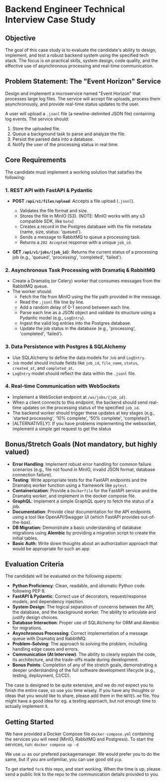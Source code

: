 # Backend Engineer Technical Interview Case Study

## Objective

The goal of this case study is to evaluate the candidate's ability to design, implement, and test a robust backend system using the specified tech stack. The focus is on practical skills, system design, code quality, and the effective use of asynchronous processing and real-time communication.

## Problem Statement: The "Event Horizon" Service

Design and implement a microservice named "Event Horizon" that processes large log files. The service will accept file uploads, process them asynchronously, and provide real-time status updates to the user.

A user will upload a `.jsonl` file (a newline-delimited JSON file) containing log events. The service should:

1.  Store the uploaded file.
2.  Queue a background task to parse and analyze the file.
3.  Persist the parsed data into a database.
4.  Notify the user of the processing status in real time.

## Core Requirements

The candidate must implement a working solution that satisfies the following:

### 1. REST API with FastAPI & Pydantic

- **POST `/api/v1/files/upload`**: Accepts a file upload (`.jsonl`).
  - Validates the file format and size.
  - Stores the file in MinIO (S3). (NOTE: MinIO works with any s3 compatible SDK, like `boto`)
  - Creates a record in the Postgres database with the file metadata (name, size, status: 'queued').
  - Sends a message to RabbitMQ to queue a processing task.
  - Returns a `202 Accepted` response with a unique `job_id`.

- **GET `/api/v1/jobs/{job_id}`**: Returns the current status of a processing job (e.g., 'queued', 'processing', 'completed', 'failed').

### 2. Asynchronous Task Processing with Dramatiq & RabbitMQ

- Create a Dramatiq (or Celery) worker that consumes messages from the RabbitMQ queue.
- The worker should:
  - Fetch the file from MinIO using the file path provided in the message.
  - Read the `.jsonl` file line by line.
  - Add a random delay of 0-1 second between each line.
  - Parse each line as a JSON object and validate its structure using a Pydantic model (e.g., `LogEntry`).
  - Ingest the valid log entries into the Postgres database.
  - Update the job status in the database (e.g., 'processing', 'completed', 'failed').

### 3. Data Persistence with Postgres & SQLAlchemy

- Use SQLAlchemy to define the data models for `Job` and `LogEntry`.
- `Job` model should include fields like `job_id`, `file_name`, `status`, `created_at`, and `completed_at`.
- `LogEntry` model should reflect the data within the `.jsonl` file.

### 4. Real-time Communication with WebSockets

- Implement a WebSocket endpoint at `/ws/jobs/{job_id}`.
- When a client connects to this endpoint, the backend should send real-time updates on the processing status of the specified `job_id`.
- The backend worker should trigger these updates at key stages (e.g., 'started processing', '10% complete', '50% complete', 'completed').
- [ALTERNATIVELY]: If you have problems implementing the websocket, implement a simple get request to get the status

## Bonus/Stretch Goals (Not mandatory, but highly valued)

- **Error Handling**: Implement robust error handling for common failure scenarios (e.g., file not found in MinIO, invalid JSON format, database connection failure).
- **Testing**: Write appropriate tests for the FastAPI endpoints and the Dramatiq worker function using a framework like `pytest`.
- **Containerization**: Provide a `Dockerfile` for the FastAPI service and the Dramatiq worker, and implement in the docker compose file.
- **GraphQL**: Implement a simple GraphQL query to fetch the status of a job.
- **Documentation**: Provide clear documentation for the API endpoints using a tool like OpenAPI/Swagger UI (which FastAPI provides out-of-the-box).
- **DB Migration:** Demonstrate a basic understanding of database migrations using **Alembic** by providing a migration script to create the initial tables.
- **Basic Auth:** Write down thoughts about an authorization approach that would be appropriate for such an app

## Evaluation Criteria

The candidate will be evaluated on the following aspects:

- **Python Proficiency**: Clean, readable, and idiomatic Python code following PEP 8.
- **FastAPI & Pydantic**: Correct use of decorators, request/response models, and dependency injection.
- **System Design**: The logical separation of concerns between the API, the database, and the background worker. The ability to articulate and justify design choices.
- **Database Interaction**: Proper use of SQLAlchemy for ORM and Alembic for migrations.
- **Asynchronous Processing**: Correct implementation of a message queue with Dramatiq and RabbitMQ.
- **Problem-Solving**: The approach to solving the problem, including handling edge cases and errors.
- **Communication (At Interview)**: The ability to clearly explain the code, its architecture, and the trade-offs made during development.
- **Bonus Points**: Completion of any of the stretch goals, demonstrating a deeper understanding of the full software development lifecycle (e.g., testing, deployment, CI/CD).

The case is designed to be quite extensive, and we do _not_ expect you to finish the entire case, so use you time wisely. If you have any thoughts or ideas that you would like to share, please add them in the `NOTES.md` file. You might have a good idea for eg. a testing approach, but not enough time to actually implement it.

## Getting Started

We have provided a Docker Compose file `docker-compose.yml` containing the services you will need (MinIO, RabbitMQ and Postgress). To start the services, run:
`docker compose up -d`

We use `uv` as our prefered packagemanager. We would prefer you to do the same, but if you are unfamiliar, you can use good old `pip`.

To get started `fork` this repo, and start working. When the time is up, please send a public link to the repo to the communication details provided to you.
